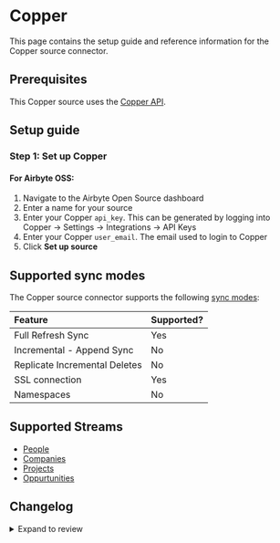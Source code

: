# Copper

This page contains the setup guide and reference information for the Copper source connector.

## Prerequisites

This Copper source uses the [Copper API](https://developer.copper.com/).

## Setup guide

### Step 1: Set up Copper

#### For Airbyte OSS:

1. Navigate to the Airbyte Open Source dashboard
2. Enter a name for your source
3. Enter your Copper `api_key`. This can be generated by logging into Copper -> Settings -> Integrations -> API Keys
4. Enter your Copper `user_email`. The email used to login to Copper
5. Click **Set up source**

## Supported sync modes

The Copper source connector supports the following [sync modes](https://docs.airbyte.com/cloud/core-concepts#connection-sync-modes):

| Feature                       | Supported? |
| :---------------------------- | :--------- |
| Full Refresh Sync             | Yes        |
| Incremental - Append Sync     | No         |
| Replicate Incremental Deletes | No         |
| SSL connection                | Yes        |
| Namespaces                    | No         |

## Supported Streams

- [People](https://developer.copper.com/people/list-people-search.html)
- [Companies](https://developer.copper.com/companies/list-companies-search.html)
- [Projects](https://developer.copper.com/projects/list-projects-search.html)
- [Oppurtunities](https://developer.copper.com/opportunities/list-opportunities-search.html)

## Changelog

<details>
  <summary>Expand to review</summary>

| Version | Date       | Pull Request                                              | Subject                                                                         |
| :------ | :--------- | :-------------------------------------------------------- | :------------------------------------------------------------------------------ |
| 0.4.4 | 2024-12-21 | [48940](https://github.com/airbytehq/airbyte/pull/48940) | Update dependencies |
| 0.4.3 | 2024-11-04 | [48146](https://github.com/airbytehq/airbyte/pull/48146) | Update dependencies |
| 0.4.2 | 2024-10-28 | [47660](https://github.com/airbytehq/airbyte/pull/47660) | Update dependencies |
| 0.4.1 | 2024-08-16 | [44196](https://github.com/airbytehq/airbyte/pull/44196) | Bump source-declarative-manifest version |
| 0.4.0 | 2024-08-15 | [44159](https://github.com/airbytehq/airbyte/pull/44159) | Refactor connector to manifest-only format |
| 0.3.16 | 2024-08-10 | [43674](https://github.com/airbytehq/airbyte/pull/43674) | Update dependencies |
| 0.3.15 | 2024-08-03 | [43118](https://github.com/airbytehq/airbyte/pull/43118) | Update dependencies |
| 0.3.14 | 2024-07-27 | [42710](https://github.com/airbytehq/airbyte/pull/42710) | Update dependencies |
| 0.3.13 | 2024-07-20 | [42266](https://github.com/airbytehq/airbyte/pull/42266) | Update dependencies |
| 0.3.12 | 2024-07-13 | [41843](https://github.com/airbytehq/airbyte/pull/41843) | Update dependencies |
| 0.3.11 | 2024-07-10 | [41385](https://github.com/airbytehq/airbyte/pull/41385) | Update dependencies |
| 0.3.10 | 2024-07-09 | [41111](https://github.com/airbytehq/airbyte/pull/41111) | Update dependencies |
| 0.3.9 | 2024-07-06 | [41004](https://github.com/airbytehq/airbyte/pull/41004) | Update dependencies |
| 0.3.8 | 2024-06-25 | [40260](https://github.com/airbytehq/airbyte/pull/40260) | Update dependencies |
| 0.3.7 | 2024-06-22 | [40090](https://github.com/airbytehq/airbyte/pull/40090) | Update dependencies |
| 0.3.6 | 2024-06-06 | [39234](https://github.com/airbytehq/airbyte/pull/39234) | [autopull] Upgrade base image to v1.2.2 |
| 0.3.5 | 2024-05-17 | [38214](https://github.com/airbytehq/airbyte/pull/38214) | Make connector compatable with builder |
| 0.3.4 | 2024-04-19 | [37145](https://github.com/airbytehq/airbyte/pull/37145) | Updating to 0.80.0 CDK |
| 0.3.3 | 2024-04-18 | [37145](https://github.com/airbytehq/airbyte/pull/37145) | Manage dependencies with Poetry. |
| 0.3.2 | 2024-04-15 | [37145](https://github.com/airbytehq/airbyte/pull/37145) | Base image migration: remove Dockerfile and use the python-connector-base image |
| 0.3.1 | 2024-04-12 | [37145](https://github.com/airbytehq/airbyte/pull/37145) | schema descriptions |
| 0.3.0   | 2023-08-10 | [**\***](https://github.com/airbytehq/airbyte/pull/*****) | Migrate to low code                                                             |
| 0.2.0   | 2023-04-17 | [24824](https://github.com/airbytehq/airbyte/pull/24824)  | Add `opportunities` stream                                                      |
| 0.1.0   | 2022-11-17 | [18848](https://github.com/airbytehq/airbyte/pull/18848)  | 🎉 New Source: Copper [python cdk]                                              |

</details>

